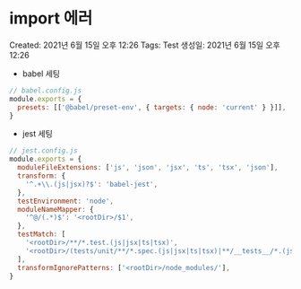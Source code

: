 # import 에러

Created: 2021년 6월 15일 오후 12:26
Tags: Test
생성일: 2021년 6월 15일 오후 12:26

- babel 세팅

```jsx
// babel.config.js
module.exports = {
  presets: [['@babel/preset-env', { targets: { node: 'current' } }]],
}
```

- jest 세팅

```jsx
// jest.config.js
module.exports = {
  moduleFileExtensions: ['js', 'json', 'jsx', 'ts', 'tsx', 'json'],
  transform: {
    '^.+\\.(js|jsx)?$': 'babel-jest',
  },
  testEnvironment: 'node',
  moduleNameMapper: {
    '^@/(.*)$': '<rootDir>/$1',
  },
  testMatch: [
    '<rootDir>/**/*.test.(js|jsx|ts|tsx)',
    '<rootDir>/(tests/unit/**/*.spec.(js|jsx|ts|tsx)|**/__tests__/*.(js|jsx|ts|tsx))',
  ],
  transformIgnorePatterns: ['<rootDir>/node_modules/'],
}
```
